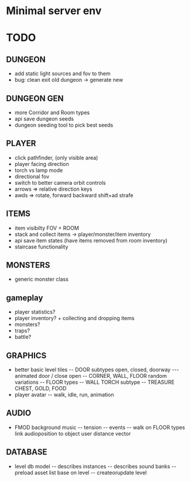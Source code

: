 # Minimal server env


# TODO


## DUNGEON

- add static light sources and fov to them
- bug: clean exit old dungeon -> generate new


## DUNGEON GEN

- more Corridor and Room types
- api save dungeon seeds
- dungeon seeding tool to pick best seeds

## PLAYER

- click pathfinder, (only visible area)
- player facing direction
- torch vs lamp mode
- directional fov
- switch to better camera orbit controls
- arrows => relative direction keys
- awds => rotate, forward backward  shift+ad strafe

## ITEMS 

- item visibilty FOV + ROOM
- stack and collect items -> player/monster/item inventory
- api save item states (have items removed from room inventory)
- staircase functionality

## MONSTERS

- generic monster class

## gameplay

- player statistics?
- player inventory? + collecting and dropping items
- monsters?
- traps?
- battle?

## GRAPHICS

- better basic level tiles
  -- DOOR subtypes open, closed, doorway
  --- animated door / close open
  -- CORNER, WALL, FLOOR random variations
  -- FLOOR types
  -- WALL TORCH subtype
  -- TREASURE CHEST, GOLD, FOOD
- player avatar
  -- walk, idle, run, animation

## AUDIO

- FMOD background music
  -- tension
  -- events
  -- walk on FLOOR types link audioposition to object user distance vector

## DATABASE

- level db model
  -- describes instances
  -- describes sound banks
  -- preload asset list base on level
  -- createorupdate level
